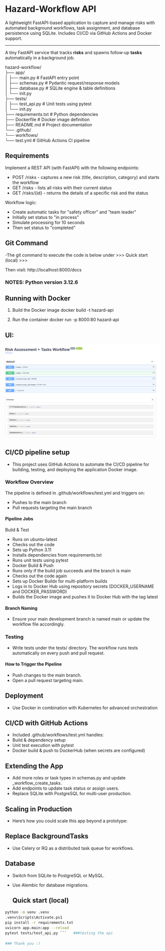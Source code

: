 # Hazard‑Workflow API
A lightweight FastAPI-based application to capture and manage risks with automated background workflows, task assignment, and database persistence using SQLite. Includes CI/CD via GitHub Actions and Docker support.

---
A tiny FastAPI service that tracks **risks** and spawns follow‑up **tasks** automatically in a background job.

hazard-workflow/  
├── app/  
│ ├── main.py # FastAPI entry point  
│ ├── schemas.py # Pydantic request/response models  
│ ├── database.py # SQLite engine & table definitions  
│ └── init.py  
├── tests/  
│ ├── test_api.py # Unit tests using pytest  
│ └── init.py  
├── requirements.txt # Python dependencies  
├── Dockerfile # Docker image definition  
├── README.md # Project documentation  
└── .github/  
    └── workflows/  
        └── test.yml # GitHub Actions CI pipeline
        
## Requirements
Implement a REST API (with FastAPI) with the following endpoints:
  - POST /risks - captures a new risk (title, description, category) and starts the workflow
  - GET /risks - lists all risks with their current status
  - GET /risks/{id} - returns the details of a specific risk and the status

Workflow logic:
  - Create automatic tasks for "safety officer" and "team leader"
  - Initially set status to "in process"
  - Simulate processing for 10 seconds
  - Then set status to "completed"
    
## Git Command
-The git command to execute the code is below under >>> Quick start (local) >>>

Then visit: http://localhost:8000/docs

### NOTES: Python version 3.12.6

## Running with Docker 
1. Build the Docker image
docker build -t hazard-api 

2. Run the container
docker run -p 8000:80 hazard-api

## UI:
![Screenshot of a FASTAPI.](SwaggerUI.png)

## CI/CD pipeline setup
- This project uses GitHub Actions to automate the CI/CD pipeline for building, testing, and deploying the application Docker image.

### Workflow Overview
The pipeline is defined in .github/workflows/test.yml and triggers on:
- Pushes to the main branch
- Pull requests targeting the main branch

#### Pipeline Jobs
Build & Test
- Runs on ubuntu-latest
- Checks out the code
- Sets up Python 3.11
- Installs dependencies from requirements.txt
- Runs unit tests using pytest
- Docker Build & Push
- Runs only if the build job succeeds and the branch is main
- Checks out the code again
- Sets up Docker Buildx for multi-platform builds
- Logs in to Docker Hub using repository secrets (DOCKER_USERNAME and DOCKER_PASSWORD)
- Builds the Docker image and pushes it to Docker Hub with the tag latest

#### Branch Naming
- Ensure your main development branch is named main or update the workflow file accordingly.

### Testing
- Write tests under the tests/ directory. The workflow runs tests automatically on every push and pull request.

#### How to Trigger the Pipeline
- Push changes to the main branch.
- Open a pull request targeting main.

## Deployment
- Use Docker in combination with Kubernetes for advanced orchestration

## CI/CD with GitHub Actions
- Included .github/workflows/test.yml handles:
- Build & dependency setup
- Unit test execution with pytest
- Docker build & push to DockerHub (when secrets are configured)

## Extending the App
- Add more roles or task types in schemas.py and update _workflow_create_tasks.
- Add endpoints to update task status or assign users.
- Replace SQLite with PostgreSQL for multi-user production.

## Scaling in Production
- Here’s how you could scale this app beyond a prototype:

## Replace BackgroundTasks
- Use Celery or RQ as a distributed task queue for workflows.

## Database
- Switch from SQLite to PostgreSQL or MySQL.
- Use Alembic for database migrations.

  ## Quick start (local)

```bash
python -m venv .venv 
.venv\Scripts\Activate.ps1
pip install -r requirements.txt
uvicorn app.main:app --reload
pytest tests/test_api.py ```   ###testing the api 

### Thank you :) 
